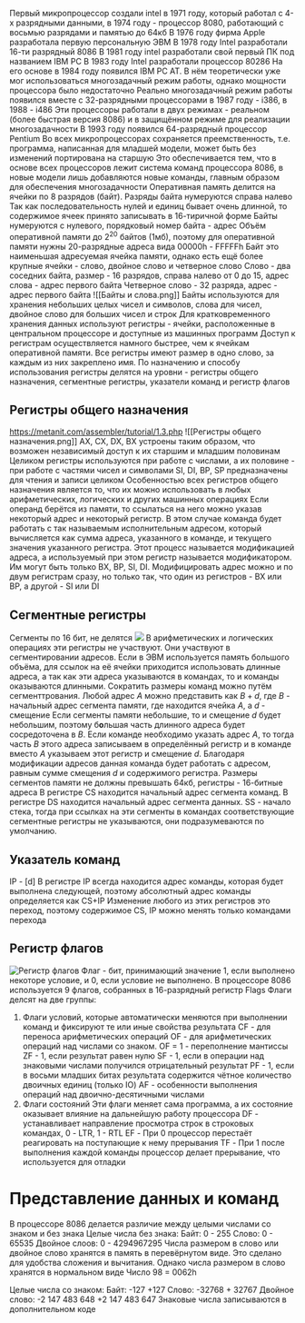 Первый микропроцессор создали intel в 1971 году, который работал с 4-х разрядными данными, в 1974 году - процессор 8080, работающий с восьмью разрядами и памятью до 64кб
В 1976 году фирма Apple разработала первую персональную ЭВМ
В 1978 году Intel разработали 16-ти разрядный 8086
В 1981 году intel разработали свой первый ПК под названием IBM PC
В 1983 году Intel разработали процессор 80286
На его основе в 1984 году появился IBM PC AT. В нём теоретически уже мог использоваться многозадачный режим работы, однако мощности процессора было недостаточно
Реально многозадачный режим работы появился вместе с 32-разрядными процессорами
в 1987 году - i386, в 1988 - i486
Эти процессоры работали в двух режимах - реальном (более быстрая версия 8086) и в защищённом режиме для реализации многозадачности
В 1993 году появился 64-разрядный процессор Pentium
Во всех микропроцессорах сохраняется преемственность, т.е. программа, написанная для младшей модели, может быть без изменений портирована на старшую
Это обеспечивается тем, что в основе всех процессоров лежит система команд процессора 8086, в новые модели лишь добавляются новые команды, главным образом для обеспечения многозадачности
Оперативная память делится на ячейки по 8 разрядов (байт). Разряды байта нумеруются справа налево
Так как последовательность нулей и единиц бывает очень длинной, то содержимое ячеек принято записывать в 16-тиричной форме
Байты нумеруются с нулевого, порядковый номер байта - адрес
Объём оперативной памяти до $2^{20}$ байтов (1мб), поэтому для оперативной памяти нужны 20-разрядные адреса вида 00000h - FFFFFh
Байт это наименьшая адресуемая ячейка памяти, однако есть ещё более крупные ячейки - слово, двойное слово и четверное слово
Слово - два соседних байта, размер - 16 разрядов, справа налево от 0 до 15, адрес слова - адрес первого байта
Четверное слово - 32 разряда, адрес - адрес первого байта
![[Байты и слова.png]]
Байты используются для хранения небольших целых чисел и символов, слова для чисел, двойное слово для больших чисел и строк
Для кратковременного хранения данных используют регистры - ячейки, расположенные в центральном процессоре и доступные из машинных программ
Доступ к регистрам осуществляется намного быстрее, чем к ячейкам оперативной памяти. Все регистры имеют размер в одно слово, за каждым из них закреплено имя.
По назначению и способу использования регистры делятся на уровни - регистры общего назначения, сегментные регистры, указатели команд и регистр флагов
## Регистры общего назначения
https://metanit.com/assembler/tutorial/1.3.php
![[Регистры общего назначения.png]]
AX, CX, DX, BX устроены таким образом, что возможен независимый доступ к их старшим и младшим половинам
Целиком регистры используются при работе с числами, а их половине - при работе с частями чисел и символами
SI, DI, BP, SP предназначены для чтения и записи целиком
Особенностью всех регистров общего назначения является то, что их можно использовать в любых арифметических, логических и других машинных операциях
Если операнд берётся из памяти, то ссылаться на него можно указав некоторый адрес и некоторый регистр. В этом случае команда будет работать с так называемым исполнительным адресом, который вычисляется как сумма адреса, указанного в команде, и текущего значения указанного регистра. Этот процесс называется модификацией адреса, а используемый при этом регистр называется модификатором. Им могут быть только BX, BP, SI, DI. Модифицировать адрес можно и по двум регистрам сразу, но только так, что один из регистров - BX или BP, а другой - SI или DI
## Сегментные регистры
Сегменты по 16 бит, не делятся
![](Segment%20registers.png)
В арифметических и логических операциях эти регистры не участвуют. Они участвуют в сегментировании адресов. Если в ЭВМ используется память большого объёма, для ссылок на её ячейки приходится использовать длинные адреса, а так как эти адреса указываются в командах, то и команды оказываются длинными. Сократить размеры команд можно путём сегменттрования.
Любой адрес $A$ можно представить как $B+d$, где $B$ - начальный адрес сегмента памяти, где находится ячейка $A$, а $d$ - смещение
Если сегменты памяти небольшие, то и смещение $d$ будет небольшим, поэтому б**о**льшая часть длинного адреса будет сосредоточена в $B$. Если команде необходимо указать адрес $A$, то тогда часть $B$ этого адреса записываем в определённый регистр и в команде вместо $A$ указываем этот регистр и смещение $d.$ Благодаря модификации адресов данная команда будет работать с адресом, равным сумме смещения $d$ и содержимого регистра. Размеры сегментов памяти не должны превышать 64кб, регистры - 16-битные адреса
В регистре CS находится начальный адрес сегмента команд. В регистре DS находится начальный адрес сегмента данных. SS - начало стека, тогда при ссылках на эти сегменты в командах соответствующие сегментные регистры не указываются, они подразумеваются по умолчанию.
## Указатель команд
IP - \[d]
В регистре IP всегда находится адрес команды, которая будет выполнена следующей, поэтому абсолютный адрес команды определяется как CS+IP
Изменение любого из этих регистров это переход, поэтому содержимое CS, IP можно менять только командами перехода
## Регистр флагов
![Регистр флагов](Регистр_флагов.png)
Флаг - бит, принимающий значение 1, если выполнено некоторе условие, и 0, если условие не выполнено. В процессоре 8086 используется 9 флагов, собранных в 16-разрядный регистр Flags
Флаги делсят на две группы:
1. Флаги условий, которые автоматически меняются при выполнении команд и фиксируют те или иные свойства результата
CF - для переноса арифметических операций
OF - для арифметических операций над числами со знаком. OF = 1 - переполнение мантиссы
ZF - 1, если результат равен нулю
SF - 1, если в операции над знаковыми числами получился отрицательный результат
PF - 1, если в восьми младших битах результата содержится чётное количество двоичных единиц (только IO)
AF - особенности выполнения операций над двоично-десятичными числами
2. Флаги состояний
Эти флаги меняет сама программа, а их состояние оказывает влияние на дальнейшую работу процессора
DF - устанавливает направление просмотра строк в строковых командах, 0 - LTR, 1 - RTL
EF - При 0 процессор перестаёт реагировать на поступающие к нему прерывания
TF - При 1 после выполнения каждой команды процессор делает прерывание, что используется для отладки
# Представление данных и команд
В процессоре 8086 делается различие между целыми числами со знаком и без знака
Целые числа без знака:
Байт: 0 - 255
Слово: 0 - 65535
Двойное слоов: 0 - 4294967295
Числа размером в слово или двойное слово хранятся в память в перевёрнутом виде. Это сделано для удобства сложения и вычитания. Однако числа размером в слово хранятся в нормальном виде
Число 98 = 0062h

Целые числа со знаком:
Байт: -127 +127
Слово: -32768 + 32767
Двойное слово: -2 147 483 648 +2 147 483 647
Знаковые числа записываются в дополнительном коде